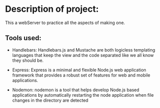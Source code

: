 # Description of project:

This a webServer to practice all the aspects of making one.

## Tools used:

* Handlebars: Handlebars.js and Mustache are both logicless templating languages that keep the view and the code separated like we all know they should be.

* Express: Express is a minimal and flexible Node.js web application framework that provides a robust set of features for web and mobile applications.

* Nodemon: nodemon is a tool that helps develop Node.js based applications by automatically restarting the node application when file changes in the directory are detected